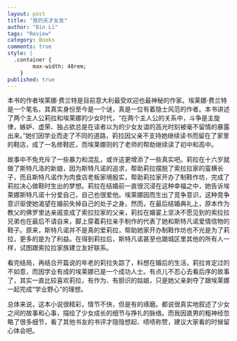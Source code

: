 ```yaml
---
layout: post
title: "我的天才女友"
author: "Bin Li"
tags: "Review"
category: Books
comments: true
style: |
  .container {
        max-width: 48rem;
    } 
published: true
---
```


本书的作者埃莱娜·费兰特是目前意大利最受欢迎也最神秘的作家。埃莱娜·费兰特是一个笔名，其真实身份至今是一个谜，真是一位有着隐士风范的作者。本书讲述了两个主人公莉拉和埃莱娜的少女时代，“在两个主人公的关系中，斗争是主旋律，嫉妒、虚荣、独占欲总是在读者以为的少女友谊的高光时刻被毫不留情的暴露出来。”她们因学业而走了不同的道路，莉拉因父亲不支持她继续读书而留在了家里的鞋店，成了一名修鞋匠，而埃莱娜则的了老师的帮助继续读了初中和高中。

故事中不免充斥了一些暴力和混乱，或许这更增添了一些真实吧。莉拉在十六岁就做了斯特凡洛的新娘，因为斯特凡诺的追求，帮助莉拉摆脱了索拉拉家的蛮横长子，而且斯特凡诺作为肉食店老板家境殷实，帮助莉拉家开办了制鞋作坊，完成了莉拉决心做鞋时生出的梦想。莉拉在结婚前一直很沉浸在这种幸福之中，她告诉埃莱娜斯特凡诺十分爱自己，自己也很爱他。埃莱娜因而生出了竞争意识，这种竞争意识驱使她渴望在婚前失掉自己的处子之身。然而，在最后结婚典礼上，原本作为教父的佛罗里达亲戚变成了索拉拉家的父亲，莉拉在婚宴上坚决不愿见到的索拉拉兄弟也在最后不请自来，脚上穿着莉拉亲手制作的代表了她和斯特凡诺爱情信物的鞋子。原来，斯特凡诺并不是真的爱莉拉，帮助她家开办制鞋作坊也不光是为了莉拉，更多的是为了利益。在得到莉拉后，斯特凡诺甚至也跟城区里其他的所有人一样，试图跟索拉拉家族建立友好联系。

看完结局，再结合开篇说的年老的莉拉失踪了，料想在婚后的生活，莉拉肯定过的不如意，而因学业有成的埃莱娜已是一个成功人士。有点儿不忍心去看后序的故事了，其实一直比较喜欢莉拉，有作为、有胆识的姑娘，只是她父亲剥夺了跟埃莱娜一起完成“学业野心”的理想。

总体来说，这本小说很精彩，情节不快，但是有的琢磨。都说很真实地叙述了少女之间的故事和心事，描绘了少女成长的细节与挣扎的脉络。而我因直男的粗神经忽略了很多细节，看了其他书友的书评才隐隐想起、啧啧称赞，建议大家看的时候留心体会吧。


